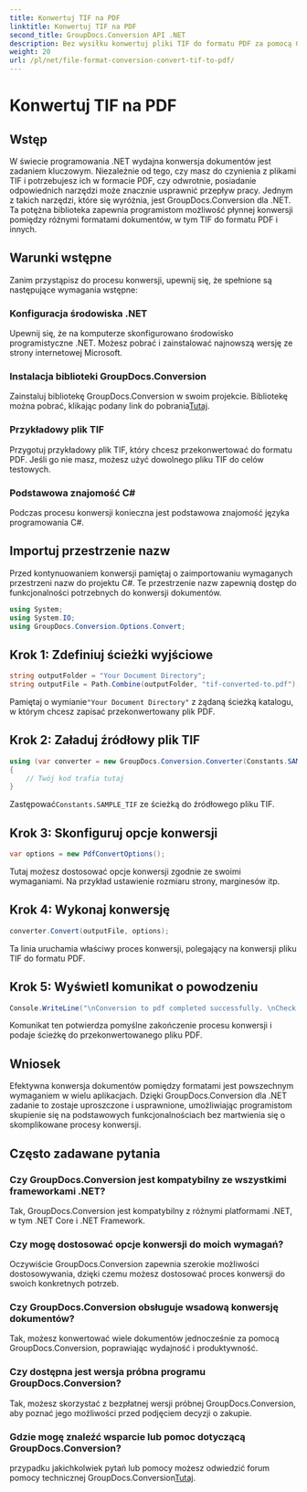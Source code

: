 ```yaml
---
title: Konwertuj TIF na PDF
linktitle: Konwertuj TIF na PDF
second_title: GroupDocs.Conversion API .NET
description: Bez wysiłku konwertuj pliki TIF do formatu PDF za pomocą GroupDocs.Conversion dla .NET. Usprawnij proces konwersji dokumentów.
weight: 20
url: /pl/net/file-format-conversion-convert-tif-to-pdf/
---
```


# Konwertuj TIF na PDF

## Wstęp
W świecie programowania .NET wydajna konwersja dokumentów jest zadaniem kluczowym. Niezależnie od tego, czy masz do czynienia z plikami TIF i potrzebujesz ich w formacie PDF, czy odwrotnie, posiadanie odpowiednich narzędzi może znacznie usprawnić przepływ pracy. Jednym z takich narzędzi, które się wyróżnia, jest GroupDocs.Conversion dla .NET. Ta potężna biblioteka zapewnia programistom możliwość płynnej konwersji pomiędzy różnymi formatami dokumentów, w tym TIF do formatu PDF i innych.
## Warunki wstępne
Zanim przystąpisz do procesu konwersji, upewnij się, że spełnione są następujące wymagania wstępne:
### Konfiguracja środowiska .NET
Upewnij się, że na komputerze skonfigurowano środowisko programistyczne .NET. Możesz pobrać i zainstalować najnowszą wersję ze strony internetowej Microsoft.
### Instalacja biblioteki GroupDocs.Conversion
 Zainstaluj bibliotekę GroupDocs.Conversion w swoim projekcie. Bibliotekę można pobrać, klikając podany link do pobrania[Tutaj](https://releases.groupdocs.com/conversion/net/).
### Przykładowy plik TIF
Przygotuj przykładowy plik TIF, który chcesz przekonwertować do formatu PDF. Jeśli go nie masz, możesz użyć dowolnego pliku TIF do celów testowych.
### Podstawowa znajomość C#
Podczas procesu konwersji konieczna jest podstawowa znajomość języka programowania C#.

## Importuj przestrzenie nazw
Przed kontynuowaniem konwersji pamiętaj o zaimportowaniu wymaganych przestrzeni nazw do projektu C#. Te przestrzenie nazw zapewnią dostęp do funkcjonalności potrzebnych do konwersji dokumentów.
```csharp
using System;
using System.IO;
using GroupDocs.Conversion.Options.Convert;
```

## Krok 1: Zdefiniuj ścieżki wyjściowe
```csharp
string outputFolder = "Your Document Directory";
string outputFile = Path.Combine(outputFolder, "tif-converted-to.pdf");
```
 Pamiętaj o wymianie`"Your Document Directory"` z żądaną ścieżką katalogu, w którym chcesz zapisać przekonwertowany plik PDF.
## Krok 2: Załaduj źródłowy plik TIF
```csharp
using (var converter = new GroupDocs.Conversion.Converter(Constants.SAMPLE_TIF))
{
    // Twój kod trafia tutaj
}
```
 Zastępować`Constants.SAMPLE_TIF` ze ścieżką do źródłowego pliku TIF.
## Krok 3: Skonfiguruj opcje konwersji
```csharp
var options = new PdfConvertOptions();
```
Tutaj możesz dostosować opcje konwersji zgodnie ze swoimi wymaganiami. Na przykład ustawienie rozmiaru strony, marginesów itp.
## Krok 4: Wykonaj konwersję
```csharp
converter.Convert(outputFile, options);
```
Ta linia uruchamia właściwy proces konwersji, polegający na konwersji pliku TIF do formatu PDF.
## Krok 5: Wyświetl komunikat o powodzeniu
```csharp
Console.WriteLine("\nConversion to pdf completed successfully. \nCheck output in {0}", outputFolder);
```
Komunikat ten potwierdza pomyślne zakończenie procesu konwersji i podaje ścieżkę do przekonwertowanego pliku PDF.

## Wniosek
Efektywna konwersja dokumentów pomiędzy formatami jest powszechnym wymaganiem w wielu aplikacjach. Dzięki GroupDocs.Conversion dla .NET zadanie to zostaje uproszczone i usprawnione, umożliwiając programistom skupienie się na podstawowych funkcjonalnościach bez martwienia się o skomplikowane procesy konwersji.
## Często zadawane pytania
### Czy GroupDocs.Conversion jest kompatybilny ze wszystkimi frameworkami .NET?
Tak, GroupDocs.Conversion jest kompatybilny z różnymi platformami .NET, w tym .NET Core i .NET Framework.
### Czy mogę dostosować opcje konwersji do moich wymagań?
Oczywiście GroupDocs.Conversion zapewnia szerokie możliwości dostosowywania, dzięki czemu możesz dostosować proces konwersji do swoich konkretnych potrzeb.
### Czy GroupDocs.Conversion obsługuje wsadową konwersję dokumentów?
Tak, możesz konwertować wiele dokumentów jednocześnie za pomocą GroupDocs.Conversion, poprawiając wydajność i produktywność.
### Czy dostępna jest wersja próbna programu GroupDocs.Conversion?
Tak, możesz skorzystać z bezpłatnej wersji próbnej GroupDocs.Conversion, aby poznać jego możliwości przed podjęciem decyzji o zakupie.
### Gdzie mogę znaleźć wsparcie lub pomoc dotyczącą GroupDocs.Conversion?
 przypadku jakichkolwiek pytań lub pomocy możesz odwiedzić forum pomocy technicznej GroupDocs.Conversion[Tutaj](https://forum.groupdocs.com/c/conversion/11).